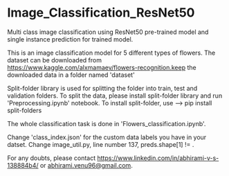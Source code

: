 # Image_Classification_ResNet50
Multi class image classification using ResNet50 pre-trained model and single instance prediction for trained model.

This is an image classification model for 5 different types of flowers. The dataset can be downloaded from https://www.kaggle.com/alxmamaev/flowers-recognition.keep the downloaded data in a folder named 'dataset'

Split-folder library is used for splitting the folder into train, test and validation folders. To split the data, please install split-folder library and run 'Preprocessing.ipynb' notebook.
To install split-folder, use --> pip install split-folders

The whole classification task is done in 'Flowers_classification.ipynb'.

Change 'class_index.json' for the custom data labels you have in your datset. 
Change image_util.py, line number 137, preds.shape[1] != <number of class labels you have in dataset>.
  
For any doubts, please contact https://www.linkedin.com/in/abhirami-v-s-138884b4/ or abhirami.venu96@gmail.com.
